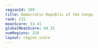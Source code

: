 ```yaml
---
regionId: 199
title: Democratic Republic of the Congo
rank: 215
meanScore: 53.41
globalMeanScore: 69.25
numRegions: 220
layout: region_score
---
```

